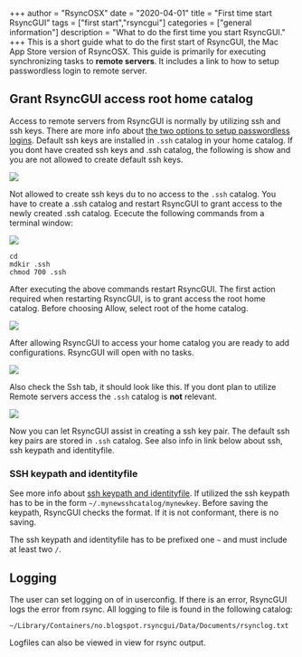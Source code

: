 +++
author = "RsyncOSX"
date = "2020-04-01"
title =  "First time start RsyncGUI"
tags = ["first start","rsyncgui"]
categories = ["general information"]
description = "What to do the first time you start RsyncGUI."
+++
This is a short guide what to do the first start of RsyncGUI, the Mac App Store version of RsyncOSX. This guide is primarily for executing synchronizing tasks to **remote servers**. It includes a link to how to setup passwordless login to remote server.

## Grant RsyncGUI access root home catalog

Access to remote servers from RsyncGUI is normally by utilizing ssh and ssh keys. There are more info about [the two options to setup passwordless logins](/post/remotelogins/). Default ssh keys are installed in `.ssh` catalog in your home catalog. If you dont have created ssh keys and .ssh catalog, the following is show and you are not allowed to create default ssh keys.

![](/images/RsyncOSX/master/RsyncGUIfirststart/nossh.png)

Not allowed to create ssh keys du to no access to the `.ssh` catalog. You have to create a .ssh catalog and restart RsyncGUI to grant access to the newly created .ssh catalog. Ececute the following commands from a terminal window:

![](/images/RsyncOSX/master/RsyncGUIfirststart/norsakey.png)
```
cd
mdkir .ssh
chmod 700 .ssh
```
After executing the above commands restart RsyncGUI. The first action required when restarting RsyncGUI, is to grant access the root home catalog. Before choosing Allow, select root of the home catalog.

![](/images/RsyncOSX/master/RsyncGUIfirststart/homecatalog.png)

After allowing RsyncGUI to access your home catalog you are ready to add configurations. RsyncGUI will open with no tasks.

![](/images/RsyncOSX/master/RsyncGUIfirststart/initialstart.png)

Also check the Ssh tab, it should look like this. If you dont plan to utilize Remote servers access the `.ssh` catalog is **not** relevant.

![](/images/RsyncOSX/master/RsyncGUIfirststart/sshinitial.png)

Now you can let RsyncGUI assist in creating a ssh key pair. The default ssh key pairs are stored in `.ssh` catalog. See also info in link below about ssh, ssh keypath and identityfile.

### SSH keypath and identityfile

See more info about [ssh keypath and identityfile](/post/ssh/). If utilized the ssh keypath has to be in the form `~/.mynewsshcatalog/mynewkey`. Before saving the keypath, RsyncGUI checks the format. If it is not conformant, there is no saving.

The ssh keypath and identityfile has to be prefixed one `~` and must include at least two `/`.

## Logging

The user can set logging on of in userconfig. If there is an error, RsyncGUI logs the error from rsync. All logging to file is found in the following catalog:

`~/Library/Containers/no.blogspot.rsyncgui/Data/Documents/rsynclog.txt`

Logfiles can also be viewed in view for rsync output.
